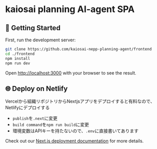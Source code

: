 # kaiosai planning AI-agent SPA
## 🚀 Getting Started

First, run the development server:

```bash
git clone https://github.com/kaiosai-nepp-planning-agent/frontend
cd ./frontend
npm install
npm run dev
```

Open [http://localhost:3000](http://localhost:3000) with your browser to see the result.

## 🌐 Deploy on Netlify

Vercelから組織リポジトリからNextjsアプリをデプロイすると有料なので、Netlifyにデプロイする
- `publish`を`.next`に変更
- `build command`を`npm run build`に変更
- 環境変数はAPIキーを持たないので、`.env`に直接書いてあります
  
Check out our [Next.js deployment documentation](https://nextjs.org/docs/app/building-your-application/deploying) for more details.


